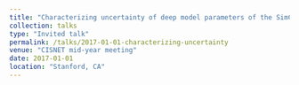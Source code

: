 ```yaml
---
title: "Characterizing uncertainty of deep model parameters of the SimCRC model"
collection: talks
type: "Invited talk"
permalink: /talks/2017-01-01-characterizing-uncertainty
venue: "CISNET mid-year meeting"
date: 2017-01-01
location: "Stanford, CA"
---
```

